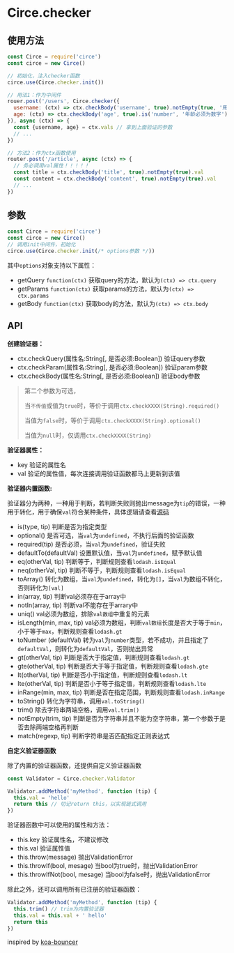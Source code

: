 # Circe.checker

## 使用方法

```javascript
const Circe = require('circe')
const circe = new Circe()

// 初始化，注入checker函数
circe.use(Circe.checker.init())

// 用法1：作为中间件
rouer.post('/users', Circe.checker({
  username: (ctx) => ctx.checkBody('username', true).notEmpty(true, '用户名不能为空'),
  age: (ctx) => ctx.checkBody('age', true).is('number', '年龄必须为数字')
}), async (ctx) => {
  const {username, age} = ctx.vals // 拿到上面验证的参数
  // ...
})

// 方法2：作为ctx函数使用
router.post('/article', async (ctx) => {
  // 务必调用val属性！！！！！
  const title = ctx.checkBody('title', true).notEmpty(true).val
  const content = ctx.checkBody('content', true).notEmpty(true).val
  // ...
})
```

## 参数

```javascript
const Circe = require('circe')
const circe = new Circe()
// 调用init中间件，初始化
circe.use(Circe.checker.init(/* options参数 */))
```

其中`options`对象支持以下属性：

- getQuery `function(ctx)` 获取query的方法，默认为`(ctx) => ctx.query`
- getParams `function(ctx)` 获取params的方法，默认为`(ctx) => ctx.params`
- getBody `function(ctx)` 获取body的方法，默认为`(ctx) => ctx.body`

## API

**创建验证器：**

- ctx.checkQuery(属性名:String[, 是否必须:Boolean]) 验证query参数
- ctx.checkParam(属性名:String[, 是否必须:Boolean]) 验证param参数
- ctx.checkBody(属性名:String[, 是否必须:Boolean]) 验证body参数

> 第二个参数为可选，
>
> 当`不传值`或值为`true`时，等价于调用`ctx.checkXXXX(String).required()`
>
> 当值为`false`时，等价于调用`ctx.checkXXXX(String).optional()`
>
> 当值为`null`时，仅调用`ctx.checkXXXX(String)`

**验证器属性：**

- key 验证的属性名
- val 验证的属性值，每次连接调用验证函数都马上更新到该值

**验证器内置函数:**

验证器分为两种，一种用于判断，若判断失败则抛出message为`tip`的错误，一种用于转化，用于确保`val`符合某种条件，具体逻辑请查看[源码](./methods.js)

- is(type, tip) 判断是否为指定类型
- optional() 是否可选，当`val`为`undefined`，不执行后面的验证函数
- required(tip) 是否必须，当`val`为`undefined`，验证失败
- defaultTo(defaultVal) 设置默认值，当`val`为`undefined`，赋予默认值
- eq(otherVal, tip) 判断等于，判断规则查看`lodash.isEqual`
- neq(otherVal, tip) 判断不等于，判断规则查看`lodash.isEqual`
- toArray() 转化为数组，当`val`为`undefined`，转化为`[]`，当`val`为数组不转化，否则转化为`[val]`
- in(array, tip) 判断val必须存在于array中
- notIn(array, tip) 判断val不能存在于arrary中
- uniq() val必须为数组，排除`val数组`中重复的元素
- isLength(min, max, tip) val必须为数组，判断`val数组`长度是否大于等于`min`，小于等于`max`，判断规则查看`lodash.gt`
- toNumber (defaultVal) 转为`val`为`number`类型，若不成功，并且指定了`defaultVal`，则转化为`defaultVal`，否则抛出异常
- gt(otherVal, tip) 判断是否大于指定值，判断规则查看`lodash.gt`
- gte(otherVal, tip) 判断是否大于等于指定值，判断规则查看`lodash.gte`
- lt(otherVal, tip) 判断是否小于指定值，判断规则查看`lodash.lt`
- lte(otherVal, tip) 判断是否小于等于指定值，判断规则查看`lodash.lte`
- inRange(min, max, tip) 判断是否在指定范围，判断规则查看`lodash.inRange`
- toString() 转化为字符串，调用`val.toString()`
- trim() 除去字符串两端空格，调用`val.trim()`
- notEmpty(trim, tip) 判断是否为字符串并且不能为空字符串，第一个参数于是否去除两端空格再判断
- match(regexp, tip) 判断字符串是否匹配指定正则表达式

**自定义验证器函数**

除了内置的验证器函数，还提供自定义验证器函数

```javascript
const Validator = Circe.checker.Validator

Validator.addMethod('myMethod', function (tip) {
  this.val = 'hello'
  return this // 切记return this，以实现链式调用
})
```

验证器函数中可以使用的属性和方法：

- this.key 验证属性名，不建议修改
- this.val 验证属性值
- this.throw(message) 抛出ValidationError
- this.throwIf(bool, mesage) 当bool为true时，抛出ValidationError
- this.throwIfNot(bool, mesage) 当bool为false时，抛出ValidationError

除此之外，还可以调用所有已注册的验证器函数：

```javascript
Validator.addMethod('myMethod', function (tip) {
  this.trim() // trim为内置验证器
  this.val = this.val + ' hello'
  return this
})
```

inspired by [koa-bouncer](https://github.com/danneu/koa-bouncer/tree/next)